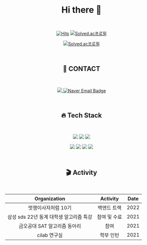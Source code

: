 <div align=center>
  <h1 align="center"> Hi there 👋</h1>
  <br>
  
[![Hits](https://hits.seeyoufarm.com/api/count/incr/badge.svg?url=https://github.com/star-sil/star-sil&count_bg=%233DC1C8&title_bg=%23BCB3B3&icon=github.svg&icon_color=23E7E7E7%&title=hits&edge_flat=true)](https://hits.seeyoufarm.com)
  [![Solved.ac프로필](http://mazassumnida.wtf/api/mini/generate_badge?boj=kse)](https://solved.ac/kse) 
  
  [![Solved.ac프로필](http://mazassumnida.wtf/api/v2/generate_badge?boj=kse)](https://solved.ac/kse)
  
  <br>
  
  <h2 align="center"> 💬 CONTACT</h2>

  <br>
  
<a href="https://star-sil.github.io/"><img src="http://img.shields.io/badge/-Blog-black?style=flat-square&logo=github&link=https://star-sil.github.io"/>
  [![Naver Email Badge](https://img.shields.io/badge/kimse9811@naver.com-03C75A?style=flat-square&logo=Naver&logoColor=white)](mailto:kimse9811@naver.com)
  
  </div>
  
   <br>

<div align=center>
  <h2 align="center">🔥 Tech Stack</h2>
  <br>
  <p align="center">
    <img src="https://img.shields.io/badge/Python-3766AB?style=flat-square&logo=Python&logoColor=white"/></a>
    <img src="https://img.shields.io/badge/Java-orange?style=flat-square&logo=Java&logoColor=white"/></a>
    <img src="https://img.shields.io/badge/C++-FFCF00?style=flat-square&logo=C%2B%2B&logoColor=white"/></a>
  </p>
    <p align="center">
    <img src="https://img.shields.io/badge/Spring-6DB33F?style=flat-square&logo=Spring&logoColor=white"/></a>
    <img src="https://img.shields.io/badge/SpringBoot-6DB33F?style=flat-square&logo=SpringBoot&logoColor=white"/></a>
    <img src="https://img.shields.io/badge/MySql-blue?style=flat-square&logo=MySql&logoColor=white"/></a>
        <img src="https://img.shields.io/badge/docker-blue?style=flat-square&logo=MySql&logoColor=white"/></a>
  </p>
  <br>
    <h2 align="center"> 🎬 Activity</h2>
  <br>
  
  |Organization|Activity|Date|
  |:---:|:---:|:---:|
  |멋쟁이사자처럼 10기|백엔드 트랙|2022|
  |삼성 sds 22년 동계 대학생 알고리즘 특강|참여 및 수료|2021|
  |금오공대 SAT 알고리즘 동아리|참여|2021|
  |cilab 연구실|학부 인턴|2021|
  
</div>

